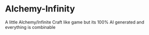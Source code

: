 # Alchemy-Infinity
A little Alchemy/Infinite Craft like game but its 100% AI generated and everything is combinable 
